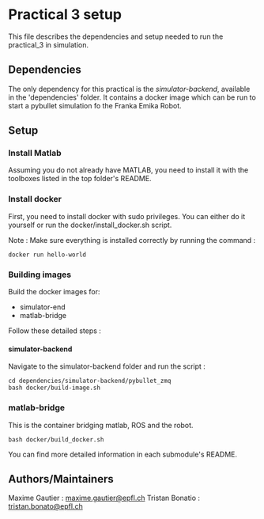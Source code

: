 # Practical 3 setup 

This file describes the dependencies and setup needed to run the practical_3 in simulation.

## Dependencies

The only dependency for this practical is the *simulator-backend*, available in the 'dependencies' folder.
It contains a docker image which can be run to start a pybullet simulation fo the Franka Emika Robot.

## Setup 

### Install Matlab

Assuming you do not already have MATLAB, you need to install it with the toolboxes listed in the top folder's README.

### Install docker

First, you need to install docker with sudo privileges. You can either do it yourself or run the docker/install_docker.sh script.

Note : Make sure everything is installed correctly by running the command :
```console
docker run hello-world
```

### Building images

Build the docker images for:
- simulator-end
- matlab-bridge

Follow these detailed steps : 

#### simulator-backend

Navigate to the simulator-backend folder and run the script :
```console
cd dependencies/simulator-backend/pybullet_zmq
bash docker/build-image.sh
```

### matlab-bridge
This is the container bridging matlab, ROS and the robot.

```console
bash docker/build_docker.sh
```

You can find more detailed information in each submodule's README.

## Authors/Maintainers 

Maxime Gautier : maxime.gautier@epfl.ch
Tristan Bonatio : tristan.bonato@epfl.ch
